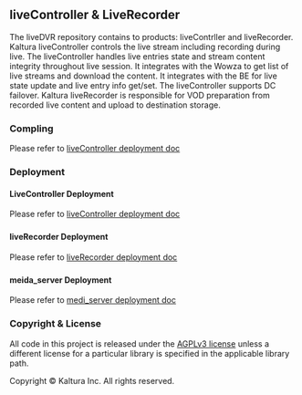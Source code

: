 ## liveController & LiveRecorder
The liveDVR repository contains to products: liveContrller and liveRecorder.
Kaltura liveController controls the live stream including recording during live.
The liveController handles live entries state and stream content integrity throughout live session. It integrates with the Wowza to get list of live streams and download the content.
It integrates with the BE for live state update and live entry info get/set.
The liveController supports DC failover.
Kaltura liveRecorder is responsible for VOD preparation from recorded live content and upload to destination storage.

### Compling
Please refer to [liveController deployment doc](development.md)


### Deployment
#### LiveController Deployment
Please refer to [liveController deployment doc](liveController_deployment.md)

###
#### liveRecorder Deployment
Please refer to [liveRecorder deployment doc](liveRecorder/liveRecorder_deployment.md)

###
#### meida_server Deployment
Please refer to [medi_server deployment doc](https://github.com/kaltura/media-server/media-server_deployment)

### Copyright & License

All code in this project is released under the [AGPLv3 license](http://www.gnu.org/licenses/agpl-3.0.html) unless a different license for a particular library is specified in the applicable library path.

Copyright © Kaltura Inc. All rights reserved.